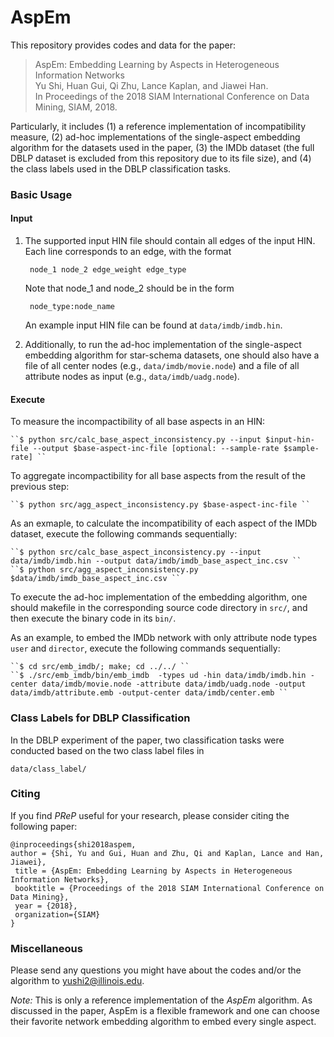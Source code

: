 # AspEm

This repository provides codes and data for the paper:<br>
> AspEm: Embedding Learning by Aspects in Heterogeneous Information Networks<br>
> Yu Shi, Huan Gui, Qi Zhu, Lance Kaplan, and Jiawei Han.<br>
> In Proceedings of the 2018 SIAM International Conference on Data Mining, SIAM, 2018.<br>

Particularly, it includes (1) a reference implementation of incompatibility measure, (2) ad-hoc implementations of the single-aspect embedding algorithm for the datasets used in the paper, (3) the IMDb dataset (the full DBLP dataset is excluded from this repository due to its file size), and (4) the class labels used in the DBLP classification tasks.

### Basic Usage

#### Input

1. The supported input HIN file should contain all edges of the input HIN. Each line corresponds to an edge, with the format

		node_1 node_2 edge_weight edge_type
					
	Note that node_1 and node_2 should be in the form
			
		node_type:node_name

	An example input HIN file can be found at ``data/imdb/imdb.hin``.

2. Additionally, to run the ad-hoc implementation of the single-aspect embedding algorithm for star-schema datasets, one should also have a file of all center nodes (e.g., ``data/imdb/movie.node``) and a file of all attribute nodes as input (e.g., ``data/imdb/uadg.node``).


#### Execute

To measure the incompactibility of all base aspects in an HIN:<br/>

	``$ python src/calc_base_aspect_inconsistency.py --input $input-hin-file --output $base-aspect-inc-file [optional: --sample-rate $sample-rate] ``

To aggregate incompactibility for all base aspects from the result of the previous step:<br/>

	``$ python src/agg_aspect_inconsistency.py $base-aspect-inc-file ``

As an exmaple, to calculate the incompatibility of each aspect of the IMDb dataset, execute the following commands sequentially:<br/>

	``$ python src/calc_base_aspect_inconsistency.py --input data/imdb/imdb.hin --output data/imdb/imdb_base_aspect_inc.csv ``
	``$ python src/agg_aspect_inconsistency.py $data/imdb/imdb_base_aspect_inc.csv ``

To execute the ad-hoc implementation of the embedding algorithm, one should makefile in the corresponding source code directory in ``src/``, and then execute the binary code in its ``bin/``.

As an example, to embed the IMDb network with only attribute node types ``user`` and ``director``, execute the following commands sequentially:

	``$ cd src/emb_imdb/; make; cd ../../ ``
	``$ ./src/emb_imdb/bin/emb_imdb  -types ud -hin data/imdb/imdb.hin -center data/imdb/movie.node -attribute data/imdb/uadg.node -output data/imdb/attribute.emb -output-center data/imdb/center.emb ``

### Class Labels for DBLP Classification

In the DBLP experiment of the paper, two classification tasks were conducted based on the two class label files in 
	
	data/class_label/

### Citing
If you find *PReP* useful for your research, please consider citing the following paper:

	@inproceedings{shi2018aspem,
	author = {Shi, Yu and Gui, Huan and Zhu, Qi and Kaplan, Lance and Han, Jiawei},
	 title = {AspEm: Embedding Learning by Aspects in Heterogeneous Information Networks},
	 booktitle = {Proceedings of the 2018 SIAM International Conference on Data Mining},
	 year = {2018},
	 organization={SIAM}
	}


### Miscellaneous

Please send any questions you might have about the codes and/or the algorithm to <yushi2@illinois.edu>.

*Note:* This is only a reference implementation of the *AspEm* algorithm. As discussed in the paper, AspEm is a flexible framework and one can choose their favorite network embedding algorithm to embed every single aspect.